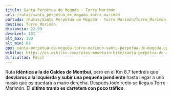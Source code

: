```yaml
---
titulo: Santa Perpètua de Mogoda - Torre Marimón
url: /rutas/santa_perpetua_de_mogoda-torre_marimon
portada: /Rutas/Santa Perpètua de Mogoda - Torre Marimón/Torre_Marimon_1.jpg
destino: Torre Marimón
distancia: 22.09
desnivel: 131
alt_max: 180
alt_min: 63
gpx: santa-perpetua-de-mogoda-torre-marimon-santa-perpetua-de-mogoda.gpx
wikiloc: https://es.wikiloc.com/rutas-mountain-bike/santa-perpetua-de-mogoda-torre-marimon-santa-perpetua-de-mogoda-224082879
dificultad: Fácil
---
```


Ruta **idéntica a la de Caldes de Montbui**, pero en el Km 8.7 tendréis que **desviaros a la izquierda y subir una pequeña pendiente** hasta llegar a una masía que os quedará a mano derecha. Después todo recto se llega a Torre Marimón. El **último tramo es carretera con poco tráfico**.